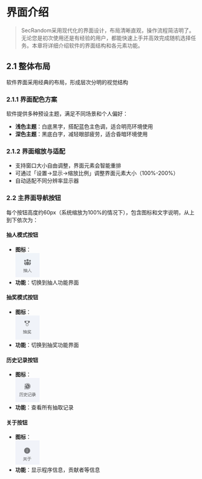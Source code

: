 # 界面介绍

<ArticleMetadata />

> SecRandom采用现代化的界面设计，布局清晰直观，操作流程简洁明了。无论您是初次使用还是有经验的用户，都能快速上手并高效完成随机选择任务。本章将详细介绍软件的界面结构和各元素功能。

## 2.1 整体布局
软件界面采用经典的布局，形成层次分明的视觉结构

### 2.1.1 界面配色方案
软件提供多种预设主题，满足不同场景和个人偏好：
- **浅色主题**：白底黑字，搭配蓝色主色调，适合明亮环境使用
- **深色主题**：黑底白字，减轻眼部疲劳，适合昏暗环境使用

### 2.1.2 界面缩放与适配
- 支持窗口大小自由调整，界面元素会智能重排
- 可通过「设置→显示→缩放比例」调整界面元素大小（100%-200%）
- 自动适配不同分辨率显示器

### 2.2 主界面导航按钮
每个按钮高度约60px（系统缩放为100%的情况下），包含图标和文字说明，从上到下依次为：
#### 抽人模式按钮
- **图标**：  
![抽人图标](images/uiicon1.png)
- **功能**：切换到抽人功能界面

#### 抽奖模式按钮
- **图标**：  
![抽奖图标](images/uiicon2.png)
- **功能**：切换到抽奖功能界面

#### 历史记录按钮
- **图标**：  
![历史记录图标](images/uiicon3.png)
- **功能**：查看所有抽取记录

#### 关于按钮
- **图标**：  
![关于图标](images/uiicon4.png)
- **功能**：显示程序信息，贡献者等信息








